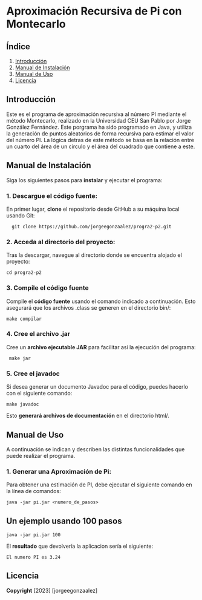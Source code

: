 # Aproximación Recursiva de Pi con Montecarlo
## Índice
  1. [Introducción](#introducción)
  2. [Manual de Instalación](#manual-de-instalación)
  3. [Manual de Uso](#manual-de-uso)
  4. [Licencia](#licencia)
 
## Introducción
Este es el programa de aproximación recursiva al número PI mediante el método Montecarlo, realizado en la Universidad CEU San Pablo por Jorge González Fernández. 
Este porgrama ha sido programado en Java, y utiliza la generación de puntos aleatorios de forma recursiva para estimar el valor del número PI. La lógica detras de este método se basa en la relación entre un cuarto del área de un círculo y el área del cuadrado que contiene a este.
 
 
## Manual de Instalación
Siga los siguientes pasos para **instalar** y ejecutar el programa:
 
### 1. Descargue el código fuente:
En primer lugar, **clone** el repositorio desde GitHub a su máquina local usando Git:
 
      git clone https://github.com/jorgeegonzaalez/progra2-p2.git
 
### 2. Acceda al directorio del proyecto:
 
Tras la descargar, navegue al directorio donde se encuentra alojado el proyecto:
 
    cd progra2-p2
 
### 3. Compile el código fuente
Compile el **código fuente** usando el comando indicado a continuación. Esto asegurará que los archivos .class se generen en el directorio bin/:
 
    make compilar
 
### 4. Cree el archivo .jar
Cree un **archivo ejecutable JAR** para facilitar así la ejecución del programa:
 
     make jar
 
### 5. Cree el javadoc
Si desea generar un documento Javadoc para el código, puedes hacerlo con el siguiente comando:
 
 
    make javadoc
 
Esto **generará archivos de documentación** en el directorio html/.
 
## Manual de Uso
 
A continuación se indican y describen las distintas funcionalidades que puede realizar el programa.
 
### 1. **Generar una Aproximación de Pi:**
 
Para obtener una estimación de PI, debe ejecutar el siguiente comando en la línea de comandos:
 
    java -jar pi.jar <numero_de_pasos>
 
## Un ejemplo usando 100 pasos
 
    java -jar pi.jar 100
 
El **resultado** que devolvería la aplicacion sería el siguiente:
 
    El numero PI es 3.24
   
 
## Licencia
**Copyright** [2023] [jorgeegonzaalez]


